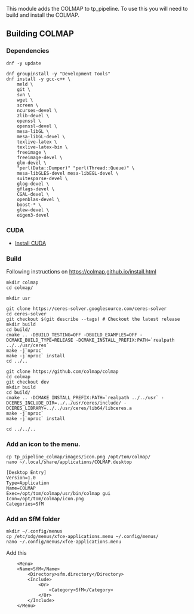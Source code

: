 
This module adds the COLMAP to tp_pipeline. To use this you will need to build and install the COLMAP.

## Building COLMAP

### Dependencies
```
dnf -y update

dnf groupinstall -y "Development Tools"
dnf install -y gcc-c++ \
	meld \
	git \
	svn \
	wget \
	screen \
	ncurses-devel \
	zlib-devel \
	openssl \
	openssl-devel \
	mesa-libGL \
	mesa-libGL-devel \
	texlive-latex \
	texlive-latex-bin \
	freeimage \
	freeimage-devel \
	glm-devel \
	"perl(Data::Dumper)" "perl(Thread::Queue)" \
	mesa-libGLES-devel mesa-libEGL-devel \
	suitesparse-devel \
	glog-devel \
	gflags-devel \
	CGAL-devel \
	openblas-devel \
	boost-* \
	glew-devel \
	eigen3-devel

```

### CUDA
* [Install CUDA](https://github.com/tdp-libs/general_machine_installation/blob/master/Fedora/NVIDIA.md)

### Build
Following instructions on https://colmap.github.io/install.html

```
mkdir colmap
cd colmap/

mkdir usr

git clone https://ceres-solver.googlesource.com/ceres-solver
cd ceres-solver
git checkout $(git describe --tags) # Checkout the latest release
mkdir build
cd build/
cmake .. -DBUILD_TESTING=OFF -DBUILD_EXAMPLES=OFF -DCMAKE_BUILD_TYPE=RELEASE -DCMAKE_INSTALL_PREFIX:PATH=`realpath ../../usr/ceres`
make -j`nproc`
make -j`nproc` install
cd ../..

git clone https://github.com/colmap/colmap
cd colmap
git checkout dev
mkdir build
cd build/
cmake .. -DCMAKE_INSTALL_PREFIX:PATH=`realpath ../../usr` -DCERES_INCLUDE_DIR=../../usr/ceres/include/ -DCERES_LIBRARY=../../usr/ceres/lib64/libceres.a
make -j`nproc`
make -j`nproc` install

cd ../../..

```

### Add an icon to the menu.
```
cp tp_pipeline_colmap/images/icon.png /opt/tom/colmap/
nano ~/.local/share/applications/COLMAP.desktop
```

```
[Desktop Entry]
Version=1.0
Type=Application
Name=COLMAP
Exec=/opt/tom/colmap/usr/bin/colmap gui
Icon=/opt/tom/colmap/icon.png
Categories=SfM
```

### Add an SfM folder
```
mkdir ~/.config/menus
cp /etc/xdg/menus/xfce-applications.menu ~/.config/menus/
nano ~/.config/menus/xfce-applications.menu
```

Add this
```
    <Menu>
	<Name>SfM</Name>
        <Directory>sfm.directory</Directory>
        <Include>
            <Or>
                <Category>SfM</Category>
            </Or>
        </Include>
    </Menu>
```
